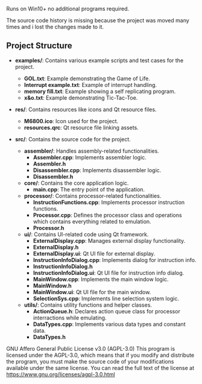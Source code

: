 Runs on Win10+ no additional programs required.

The source code history is missing because the project was moved many times and i lost the changes made to it.

## Project Structure

- **examples/**: Contains various example scripts and test cases for the project.
  - **GOL.txt**: Example demonstrating the Game of Life.
  - **Interrupt example.txt**: Example of interrupt handling.
  - **memory fill.txt**: Example showing a self replicating program.
  - **x&o.txt**: Example demonstrating Tic-Tac-Toe.

- **res/**: Contains resources like icons and Qt resource files.
  - **M6800.ico**: Icon used for the project.
  - **resources.qrc**: Qt resource file linking  assets.

- **src/**: Contains the source code for the project.
  - **assembler/**: Handles assembly-related functionalities.
    - **Assembler.cpp**: Implements assembler logic.
    - **Assembler.h**
    - **Disassembler.cpp**: Implements disassembler logic.
    - **Disassembler.h**
  - **core/**: Contains the core application logic.
    - **main.cpp**: The entry point of the application.
  - **processor/**: Contains processor-related functionalities.
    - **InstructionFunctions.cpp**: Implements processor instruction functions.
    - **Processor.cpp**: Defines the processor class and operations which contains everything related to emulation.
    - **Processor.h**
  - **ui/**: Contains UI-related code using Qt framework.
    - **ExternalDisplay.cpp**: Manages external display functionality.
    - **ExternalDisplay.h**
    - **ExternalDisplay.ui**: Qt UI file for external display.
    - **InstructionInfoDialog.cpp**: Implements dialog for instruction info.
    - **InstructionInfoDialog.h**
    - **InstructionInfoDialog.ui**: Qt UI file for instruction info dialog.
    - **MainWindow.cpp**: Implements the main window logic.
    - **MainWindow.h**
    - **MainWindow.ui**: Qt UI file for the main window.
    - **SelectionSys.cpp**: Implements line selection system logic.
  - **utils/**: Contains utility functions and helper classes.
    - **ActionQueue.h**: Declares action queue class for processor interractions while emulating.
    - **DataTypes.cpp**: Implements various data types and constant data.
    - **DataTypes.h**


GNU Affero General Public License v3.0 (AGPL-3.0)
This program is licensed under the AGPL-3.0, which means that if you modify and distribute the program, you must make the source code of your modifications available under the same license.
You can read the full text of the license at https://www.gnu.org/licenses/agpl-3.0.html

